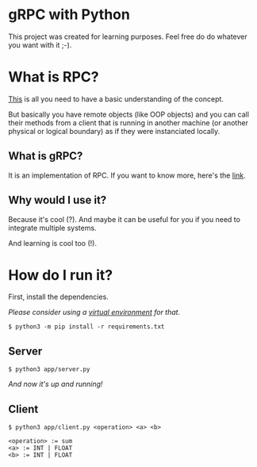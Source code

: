 # gRPC with Python

This project was created for learning purposes. Feel free do do whatever you want with it ;-).

# What is RPC?

[This](https://en.wikipedia.org/wiki/Remote_procedure_call) is all you need to have a basic understanding of the concept.

But basically you have remote objects (like OOP objects) and you can call their methods from a client that is running in another machine (or another physical or logical boundary) as if they were instanciated locally.

## What is gRPC?

It is an implementation of RPC. If you want to know more, here's the [link](https://grpc.io/).

## Why would I use it?

Because it's cool (?). And maybe it can be useful for you if you need to integrate multiple systems.

And learning is cool too (!).

# How do I run it?

First, install the dependencies.

_Please consider using a [virtual environment](https://docs.python.org/3/library/venv.html) for that._

`$ python3 -m pip install -r requirements.txt`

## Server

`$ python3 app/server.py`

_And now it's up and running!_

## Client

`$ python3 app/client.py <operation> <a> <b>`

```
<operation> := sum
<a> := INT | FLOAT
<b> := INT | FLOAT
```
